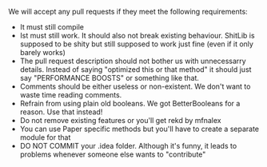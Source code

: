 We will accept any pull requests if they meet the following requirements:

- It must still compile
- Ist must still work. It should also not break existing behaviour. ShitLib is supposed to be shity but still supposed to work just fine (even if it only barely works)
- The pull request description should not bother us with unnecessarry details. Instead of saying "optimized this or that method" it should just say "PERFORMANCE BOOSTS" or something like that.
- Comments should be either useless or non-existent. We don't want to waste time reading comments.
- Refrain from using plain old booleans. We got BetterBooleans for a reason. Use that instead!
- Do not remove existing features or you'll get rekd by mfnalex
- You can use Paper specific methods but you'll have to create a separate module for that
- DO NOT COMMIT your .idea folder. Although it's funny, it leads to problems whenever someone else wants to "contribute"
